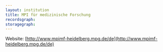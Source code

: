 ```yaml
---
layout: institution
title: MPI für medizinische Forschung
recordsgraph: 
storagegraph: 
---
```


Website: [http://www.mpimf-heidelberg.mpg.de/de](http://www.mpimf-heidelberg.mpg.de/de)

